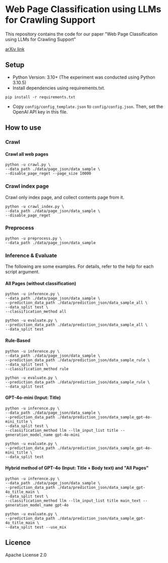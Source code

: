 # Web Page Classification using LLMs for Crawling Support

This repository contains the code for our paper "Web Page Classification using LLMs for Crawling Support"

[arXiv link](https://arxiv.org/abs/2505.06972)


## Setup

- Python Version: 3.10+ (The experiment was conducted using Python 3.10.5)
- Install dependencies using requirements.txt.
```
pip install -r requirements.txt
```
- Copy `config/config_template.json` to `config/config.json`. Then, set the OpenAI API key in this file.

## How to use

### Crawl

#### Crawl all web pages
```
python -u crawl.py \
--data_path ./data/page_json/data_sample \
--disable_page_reget --page_size 10000
```

### Crawl index page

Crawl only index page, and collect contents page from it.
```
python -u crawl_index.py \
--data_path ./data/page_json/data_sample \
--disable_page_reget
```

### Preprocess

```
python -u preprocess.py \
--data_path ./data/page_json/data_sample
```

### Inference & Evaluate

The following are some examples. For details, refer to the help for each script argument.

#### All Pages (without classification)

```
python -u inference.py \
--data_path ./data/page_json/data_sample \
--prediction_data_path ./data/prediction_json/data_sample_all \
--data_split test \
--classification_method all

python -u evaluate.py \
--prediction_data_path ./data/prediction_json/data_sample_all \
--data_split test
```

#### Rule-Based

```
python -u inference.py \
--data_path ./data/page_json/data_sample \
--prediction_data_path ./data/prediction_json/data_sample_rule \
--data_split test \
--classification_method rule

python -u evaluate.py \
--prediction_data_path ./data/prediction_json/data_sample_rule \
--data_split test
```

#### GPT-4o-mini (Input: Title)

```
python -u inference.py \
--data_path ./data/page_json/data_sample \
--prediction_data_path ./data/prediction_json/data_sample_gpt-4o-mini_title \
--data_split test \
--classification_method llm --llm_input_list title --generation_model_name gpt-4o-mini

python -u evaluate.py \
--prediction_data_path ./data/prediction_json/data_sample_gpt-4o-mini_title \
--data_split test
```

#### Hybrid method of GPT-4o (Input: Title + Body text) and "All Pages"

```
python -u inference.py \
--data_path ./data/page_json/data_sample \
--prediction_data_path ./data/prediction_json/data_sample_gpt-4o_title_main \
--data_split test \
--classification_method llm --llm_input_list title main_text --generation_model_name gpt-4o

python -u evaluate.py \
--prediction_data_path ./data/prediction_json/data_sample_gpt-4o_title_main \
--data_split test --use_mix
```

## Licence
Apache License 2.0